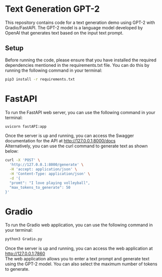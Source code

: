 # Text Generation GPT-2
This repository contains code for a text generation demo using GPT-2 with Gradio/FastAPI. The GPT-2 model is a language model developed by OpenAI that generates text based on the input text prompt.

## Setup
Before running the code, please ensure that you have installed the required dependencies mentioned in the requirements.txt file. You can do this by running the following command in your terminal:
```bash
pip3 install -r requirements.txt
```

# FastAPI
To run the FastAPI web server, you can use the following command in your terminal:
``` bash
uvicorn fastAPI:app 
```
Once the server is up and running, you can access the Swagger documentation for the API at <ins>http://127.0.0.1:8000/docs</ins> \
Alternatively, you can use the curl command to generate text as shown below:
```bash
curl -X 'POST' \
  'http://127.0.0.1:8000/generate' \
  -H 'accept: application/json' \
  -H 'Content-Type: application/json' \
  -d '{
  "promt": "I love playing volleyball",
  "max_tokens_to_generate": 50
}'
```

# Gradio
To run the Gradio web application, you can use the following command in your terminal:
``` bash
python3 Gradio.py
```
Once the server is up and running, you can access the web application at <ins>http://127.0.0.1:7860</ins> \
The web application allows you to enter a text prompt and generate text using the GPT-2 model. You can also select the maximum number of tokens to generate.